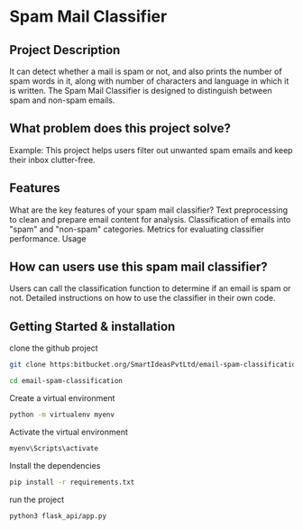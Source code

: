 # Spam Mail Classifier

## Project Description
It can detect whether a mail is spam or not, and also prints the number of spam words in it, along with number of characters and language in which it is written.
The Spam Mail Classifier is designed to distinguish between spam and non-spam emails.

## What problem does this project solve?

Example: This project helps users filter out unwanted spam emails and keep their inbox clutter-free.

## Features
What are the key features of your spam mail classifier?
Text preprocessing to clean and prepare email content for analysis.
Classification of emails into "spam" and "non-spam" categories.
Metrics for evaluating classifier performance.
Usage

## How can users use this spam mail classifier?
Users can call the classification function to determine if an email is spam or not.
Detailed instructions on how to use the classifier in their own code.


## Getting Started & installation
clone the github project
```bash
git clone https:bitbucket.org/SmartIdeasPvtLtd/email-spam-classification.git

cd email-spam-classification
```
Create a virtual environment
```bash
python -m virtualenv myenv
```
Activate the virtual environment
```bash
myenv\Scripts\activate
```
Install the dependencies
```bash
pip install -r requirements.txt
```

run the project
```bash
python3 flask_api/app.py
```

